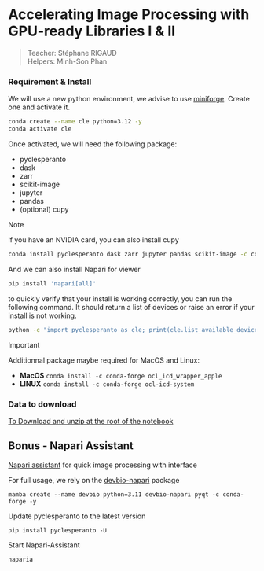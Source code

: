 # Accelerating Image Processing with GPU-ready Libraries I & II

> Teacher: Stéphane RIGAUD  
> Helpers: Minh-Son Phan  

### Requirement & Install 

We will use a new python environment, we advise to use [miniforge](https://github.com/conda-forge/miniforge). Create one and activate it.

```bash
conda create --name cle python=3.12 -y
conda activate cle
```

Once activated, we will need the following package:
- pyclesperanto 
- dask
- zarr
- scikit-image
- jupyter
- pandas
- (optional) cupy

> [!NOTE]
> if you have an NVIDIA card, you can also install cupy

```bash
conda install pyclesperanto dask zarr jupyter pandas scikit-image -c conda-forge -y
```

And we can also install Napari for viewer
```bash
pip install 'napari[all]'
```

to quickly verify that your install is working correctly, you can run the following command. It should return a list of devices or raise an error if your install is not working.

```bash
python -c "import pyclesperanto as cle; print(cle.list_available_devices())"
```

> [!IMPORTANT]
> Additionnal package maybe required for MacOS and Linux:
> * __MacOS__ `conda install -c conda-forge ocl_icd_wrapper_apple`
> * __LINUX__ `conda install -c conda-forge ocl-icd-system`

### Data to download

[To Download and unzip at the root of the notebook](https://dl.pasteur.fr/fop/voUgjRtR/data.zip)


## Bonus - Napari Assistant

[Napari assistant](https://github.com/haesleinhuepf/napari-assistant) for quick image processing with interface

For full usage, we rely on the [devbio-napari](https://github.com/haesleinhuepf/devbio-napari) package
```
mamba create --name devbio python=3.11 devbio-napari pyqt -c conda-forge -y
```

Update pyclesperanto to the latest version

```
pip install pyclesperanto -U
```

Start Napari-Assistant
```
naparia
```
